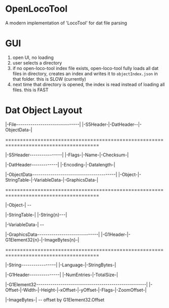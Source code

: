 # OpenLocoTool
A modern implementation of 'LocoTool' for dat file parsing

# GUI

1. open UI, no loading
2. user selects a directory
3. if no open-loco-tool index file exists, open-loco-tool fully loads all dat files in directory, creates an index and writes it to `objectIndex.json` in that folder. this is SLOW (currently)
4. next time that directory is opened, the index is read instead of loading all files. this is FAST

# Dat Object Layout

|-File-------------------------------|
|-S5Header-|-DatHeader--|-ObjectData-|

======================================================================================

|-S5Header----------------|
|-Flags-|-Name-|-Checksum-|

|-DatHeader-------------|
|-Encoding-|-Datalength-|

|-ObjectData-----------------------------------------|
|-Object-|-StringTable-|-VariableData-|-GraphicsData-|

======================================================================================

|-Object-|
-- <per-object>

|-StringTable-|
|-String{n}---|

|-VariableData-|
-- <per-object>

|-GraphicsData------------------------------|
|-G1Header-|-G1Element32{n}-|-ImageBytes{n}-|

======================================================================================

|-String-----------------|
|-Language-|-StringBytes-|

|-G1Header---------------|
|-NumEntries-|-TotalSize-|

|-G1Element32------------------------------------------------------|
|-Offset-|-Width-|-Height-|-xOffset-|-yOffset-|-Flags-|-ZoomOffset-|

|-ImageBytes-|
-- offset by G1Element32.Offset

